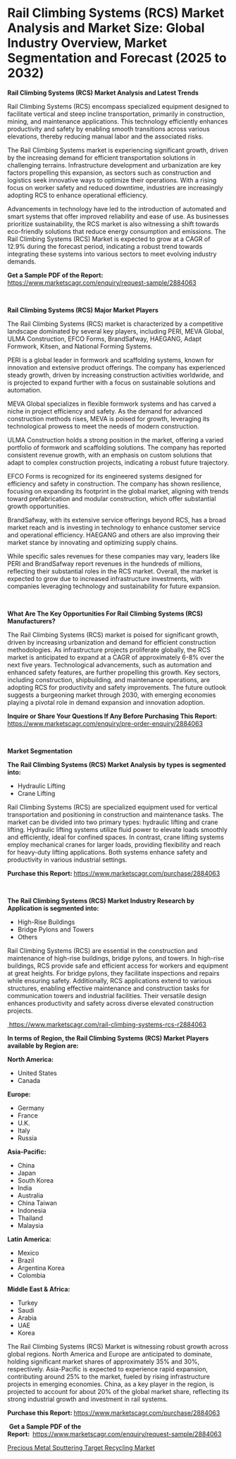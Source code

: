 <p><h1>Rail Climbing Systems (RCS) Market Analysis and Market Size: Global Industry Overview, Market Segmentation and Forecast (2025 to 2032)</h1></p><p><strong>Rail Climbing Systems (RCS) Market Analysis and Latest Trends</strong></p>
<p><p>Rail Climbing Systems (RCS) encompass specialized equipment designed to facilitate vertical and steep incline transportation, primarily in construction, mining, and maintenance applications. This technology efficiently enhances productivity and safety by enabling smooth transitions across various elevations, thereby reducing manual labor and the associated risks.</p><p>The Rail Climbing Systems market is experiencing significant growth, driven by the increasing demand for efficient transportation solutions in challenging terrains. Infrastructure development and urbanization are key factors propelling this expansion, as sectors such as construction and logistics seek innovative ways to optimize their operations. With a rising focus on worker safety and reduced downtime, industries are increasingly adopting RCS to enhance operational efficiency.</p><p>Advancements in technology have led to the introduction of automated and smart systems that offer improved reliability and ease of use. As businesses prioritize sustainability, the RCS market is also witnessing a shift towards eco-friendly solutions that reduce energy consumption and emissions. The Rail Climbing Systems (RCS) Market is expected to grow at a CAGR of 12.9% during the forecast period, indicating a robust trend towards integrating these systems into various sectors to meet evolving industry demands.</p></p>
<p><strong>Get a Sample PDF of the Report:&nbsp;</strong> <a href="https://www.marketscagr.com/enquiry/request-sample/2884063?utm_campaign=2031&utm_medium=2&utm_source=Github&utm_content=ia&utm_term=13032025&utm_id=rail-climbing-systems-rcs">https://www.marketscagr.com/enquiry/request-sample/2884063</a></p>
<p>&nbsp;</p>
<p><strong>Rail Climbing Systems (RCS) Major Market Players</strong></p>
<p><p>The Rail Climbing Systems (RCS) market is characterized by a competitive landscape dominated by several key players, including PERI, MEVA Global, ULMA Construction, EFCO Forms, BrandSafway, HAEGANG, Adapt Formwork, Kitsen, and National Forming Systems. </p><p>PERI is a global leader in formwork and scaffolding systems, known for innovation and extensive product offerings. The company has experienced steady growth, driven by increasing construction activities worldwide, and is projected to expand further with a focus on sustainable solutions and automation.</p><p>MEVA Global specializes in flexible formwork systems and has carved a niche in project efficiency and safety. As the demand for advanced construction methods rises, MEVA is poised for growth, leveraging its technological prowess to meet the needs of modern construction.</p><p>ULMA Construction holds a strong position in the market, offering a varied portfolio of formwork and scaffolding solutions. The company has reported consistent revenue growth, with an emphasis on custom solutions that adapt to complex construction projects, indicating a robust future trajectory.</p><p>EFCO Forms is recognized for its engineered systems designed for efficiency and safety in construction. The company has shown resilience, focusing on expanding its footprint in the global market, aligning with trends toward prefabrication and modular construction, which offer substantial growth opportunities.</p><p>BrandSafway, with its extensive service offerings beyond RCS, has a broad market reach and is investing in technology to enhance customer service and operational efficiency. HAEGANG and others are also improving their market stance by innovating and optimizing supply chains.</p><p>While specific sales revenues for these companies may vary, leaders like PERI and BrandSafway report revenues in the hundreds of millions, reflecting their substantial roles in the RCS market. Overall, the market is expected to grow due to increased infrastructure investments, with companies leveraging technology and sustainability for future expansion.</p></p>
<p>&nbsp;</p>
<p><strong>What Are The Key Opportunities For Rail Climbing Systems (RCS) Manufacturers?</strong></p>
<p><p>The Rail Climbing Systems (RCS) market is poised for significant growth, driven by increasing urbanization and demand for efficient construction methodologies. As infrastructure projects proliferate globally, the RCS market is anticipated to expand at a CAGR of approximately 6-8% over the next five years. Technological advancements, such as automation and enhanced safety features, are further propelling this growth. Key sectors, including construction, shipbuilding, and maintenance operations, are adopting RCS for productivity and safety improvements. The future outlook suggests a burgeoning market through 2030, with emerging economies playing a pivotal role in demand expansion and innovation adoption.</p></p>
<p><strong>Inquire or Share Your Questions If Any Before Purchasing This Report:</strong> <a href="https://www.marketscagr.com/enquiry/pre-order-enquiry/2884063?utm_campaign=2031&utm_medium=2&utm_source=Github&utm_content=ia&utm_term=13032025&utm_id=rail-climbing-systems-rcs">https://www.marketscagr.com/enquiry/pre-order-enquiry/2884063</a></p>
<p>&nbsp;</p>
<p><strong>Market Segmentation</strong></p>
<p><strong>The Rail Climbing Systems (RCS) Market Analysis by types is segmented into:</strong></p>
<p><ul><li>Hydraulic Lifting</li><li>Crane Lifting</li></ul></p>
<p><p>Rail Climbing Systems (RCS) are specialized equipment used for vertical transportation and positioning in construction and maintenance tasks. The market can be divided into two primary types: hydraulic lifting and crane lifting. Hydraulic lifting systems utilize fluid power to elevate loads smoothly and efficiently, ideal for confined spaces. In contrast, crane lifting systems employ mechanical cranes for larger loads, providing flexibility and reach for heavy-duty lifting applications. Both systems enhance safety and productivity in various industrial settings.</p></p>
<p><strong>Purchase this Report:&nbsp;</strong><a href="https://www.marketscagr.com/purchase/2884063?utm_campaign=2031&utm_medium=2&utm_source=Github&utm_content=ia&utm_term=13032025&utm_id=rail-climbing-systems-rcs">https://www.marketscagr.com/purchase/2884063</a></p>
<p>&nbsp;</p>
<p><strong>The Rail Climbing Systems (RCS) Market Industry Research by Application is segmented into:</strong></p>
<p><ul><li>High-Rise Buildings</li><li>Bridge Pylons and Towers</li><li>Others</li></ul></p>
<p><p>Rail Climbing Systems (RCS) are essential in the construction and maintenance of high-rise buildings, bridge pylons, and towers. In high-rise buildings, RCS provide safe and efficient access for workers and equipment at great heights. For bridge pylons, they facilitate inspections and repairs while ensuring safety. Additionally, RCS applications extend to various structures, enabling effective maintenance and construction tasks for communication towers and industrial facilities. Their versatile design enhances productivity and safety across diverse elevated construction projects.</p></p>
<p><a href="https://www.marketscagr.com/rail-climbing-systems-rcs-r2884063?utm_campaign=2031&utm_medium=2&utm_source=Github&utm_content=ia&utm_term=13032025&utm_id=rail-climbing-systems-rcs">&nbsp;https://www.marketscagr.com/rail-climbing-systems-rcs-r2884063</a></p>
<p><strong>In terms of Region, the Rail Climbing Systems (RCS) Market Players available by Region are:</strong></p>
<p>
    <p> <strong> North America: </strong>
        <ul>
            <li>United States</li>
            <li>Canada</li>
        </ul>
        </p> 
    <p> <strong> Europe: </strong>
        <ul>
            <li>Germany</li>
            <li>France</li>
            <li>U.K.</li>
            <li>Italy</li>
            <li>Russia</li>
        </ul>
        </p> 
    <p> <strong> Asia-Pacific: </strong>
        <ul>
            <li>China</li>
            <li>Japan</li>
            <li>South Korea</li>
            <li>India</li>
            <li>Australia</li>
            <li>China Taiwan</li>
            <li>Indonesia</li>
            <li>Thailand</li>
            <li>Malaysia</li>
        </ul>
        </p> 
    <p> <strong> Latin America: </strong>
        <ul>
            <li>Mexico</li>
            <li>Brazil</li>
            <li>Argentina Korea</li>
            <li>Colombia</li>
        </ul>
        </p> 
    <p> <strong> Middle East & Africa: </strong>
        <ul>
            <li>Turkey</li>
            <li>Saudi</li>
            <li>Arabia</li>
            <li>UAE</li>
            <li>Korea</li>
        </ul>
    </p>
    </p>
<p><p>The Rail Climbing Systems (RCS) Market is witnessing robust growth across global regions. North America and Europe are anticipated to dominate, holding significant market shares of approximately 35% and 30%, respectively. Asia-Pacific is expected to experience rapid expansion, contributing around 25% to the market, fueled by rising infrastructure projects in emerging economies. China, as a key player in the region, is projected to account for about 20% of the global market share, reflecting its strong industrial growth and investment in rail systems.</p></p>
<p><strong>Purchase this Report: </strong><a href="https://www.marketscagr.com/purchase/2884063?utm_campaign=2031&utm_medium=2&utm_source=Github&utm_content=ia&utm_term=13032025&utm_id=rail-climbing-systems-rcs">https://www.marketscagr.com/purchase/2884063</a></p>
<p>&nbsp;<strong>Get a Sample PDF of the Report:&nbsp;&nbsp;</strong><a href="https://www.marketscagr.com/enquiry/request-sample/2884063?utm_campaign=2031&utm_medium=2&utm_source=Github&utm_content=ia&utm_term=13032025&utm_id=rail-climbing-systems-rcs">https://www.marketscagr.com/enquiry/request-sample/2884063</a></p>
<p><strong></strong></p>
<p><p><a href="https://github.com/PeterParrish5/Market-Research-Report-List-7/blob/main/precious-metal-sputtering-target-recycling-market.md?utm_campaign=2031&utm_medium=2&utm_source=Github&utm_content=ia&utm_term=13032025&utm_id=rail-climbing-systems-rcs">Precious Metal Sputtering Target Recycling Market</a></p></p>